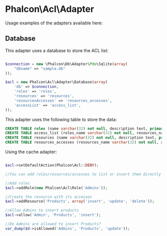 
Phalcon\Acl\Adapter
===================

Usage examples of the adapters available here:

Database
--------
This adapter uses a database to store the ACL list:

```php

$connection = new \Phalcon\Db\Adapter\Pdo\Sqlite(array(
    "dbname" => "sample.db"
));

$acl = new Phalcon\Acl\Adapter\Database(array(
	'db' => $connection,
	'roles' => 'roles',
	'resources' => 'resources',
	'resourcesAccesses' => 'resources_accesses',
	'accessList' => 'access_list',
));

```

This adapter uses the following table to store the data:

```sql
CREATE TABLE roles (name varchar(32) not null, description text, primary key(name));
CREATE TABLE access_list (roles_name varchar(32) not null, resources_name varchar(32) not null, access_name varchar(32) not null, allowed int(3) not null, primary key(roles_name, resources_name, access_name));
CREATE TABLE resources (name varchar(32) not null, description text, primary key(name));
CREATE TABLE resources_accesses (resources_name varchar(32) not null, access_name varchar(32) not null, primary key(resources_name, access_name));
```

Using the cache adapter:

```php

$acl->setDefaultAction(Phalcon\Acl::DENY);

//You can add roles/resources/accesses to list or insert them directly in the tables

//Add roles
$acl->addRole(new Phalcon\Acl\Role('Admins'));

//Create the resource with its accesses
$acl->addResource('Products', array('insert', 'update', 'delete'));

//Allow Admins to insert products
$acl->allow('Admin', 'Products', 'insert');

//Do Admins are allowed to insert Products?
var_dump($d->isAllowed('Admins', 'Products', 'update'));

```

